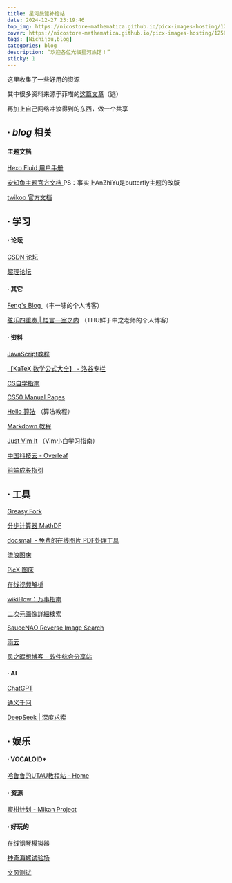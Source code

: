 ```yaml
---
title: 星河旅馆补给站
date: 2024-12-27 23:19:46
top_img: https://nicostore-mathematica.github.io/picx-images-hosting/125872436_p01.51e8t2bnel.webp
cover: https://nicostore-mathematica.github.io/picx-images-hosting/125872436_p01.51e8t2bnel.webp
tags: [Nichijou,blog]
categories: blog
description: “欢迎各位光临星河旅馆！” 
sticky: 1
---
```


这里收集了一些好用的资源

其中很多资料来源于菲喵的[这篇文章](https://physnya.top/posts/bnw31l0t/)（逃）

再加上自己网络冲浪得到的东西，做一个共享

## · *blog* 相关

#### 主题文档

[Hexo Fluid 用户手册](https://hexo.fluid-dev.com/docs/)

[安知鱼主题官方文档 ](https://docs.anheyu.com/) PS：事实上AnZhiYu是butterfly主题的改版

[twikoo 官方文档](https://twikoo.js.org/)

## · 学习

#### · 论坛

[CSDN 论坛](https://www.csdn.net/)

[超理论坛](https://chaoli.club/index.php/)

#### · 其它

[Feng's Blog ](https://blog.windsky.tech/) （丰一啸的个人博客）

[弦乐四重奏 | 悟言一室之内](https://xianyuzhongzhi.wordpress.com/) （THU鲜于中之老师的个人博客）

#### · 资料

[JavaScript教程](https://liaoxuefeng.com/books/javascript/introduction/index.html)

[【KaTeX 数学公式大全】 - 洛谷专栏](https://www.luogu.com.cn/article/4a81e2tt)

[CS自学指南](https://csdiy.wiki/)

[CS50 Manual Pages](https://manual.cs50.io/)

[Hello 算法](https://www.hello-algo.com/) （算法教程）

[Markdown 教程](https://markdown.com.cn/)

[Just Vim It](https://vim.nauxscript.com/) （Vim小白学习指南）

[中国科技云 - Overleaf](https://www.cstcloud.cn/resources/452)

[前端成长指引](https://lyxdream.github.io/)

## · 工具

[Greasy Fork](https://greasyfork.org/zh-CN)

[分步计算器 MathDF](https://mathdf.com/cn/)

[docsmall - 免费的在线图片 PDF处理工具](https://docsmall.com/)

[流浪图床](https://p.sda1.dev/)

[PicX 图床](https://picx.xpoet.cn/#/)

[在线视频解析](https://pv.vlogdownloader.com/)

[wikiHow：万事指南](https://zh.wikihow.com/)

[二次元画像詳細検索](https://ascii2d.net/)

[SauceNAO Reverse Image Search](https://saucenao.com/)

[雨云](https://app.rainyun.com/auth/login)

[风之暇想博客 - 软件综合分享站](https://www.fzxx.xyz/)

#### · AI

[ChatGPT](https://chatgpt.com/)

[通义千问](https://tongyi.aliyun.com/)

[DeepSeek | 深度求索](https://www.deepseek.com/)

## · 娱乐

#### · VOCALOID+

[哈鲁鲁的UTAU教程站 - Home](https://utaujc.jimdofree.com/)

#### · 资源

[蜜柑计划 - Mikan Project](https://mikanani.me/)

#### · 好玩的

[在线钢琴模拟器](https://www.xiwnn.com/piano)

[神奇海螺试验场](https://lab.magiconch.com/)

[文风测试](https://testurtext.us/)
